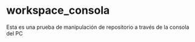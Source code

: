 # workspace_consola
Esta es una prueba de manipulación de repositorio a través de la consola del PC
